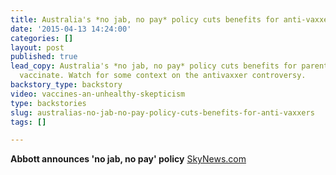 ```yaml
---
title: Australia's *no jab, no pay* policy cuts benefits for anti-vaxxers
date: '2015-04-13 14:24:00'
categories: []
layout: post
published: true
lead_copy: Australia's *no jab, no pay* policy cuts benefits for parents who won't
  vaccinate. Watch for some context on the antivaxxer controversy.
backstory_type: backstory
video: vaccines-an-unhealthy-skepticism
type: backstories
slug: australias-no-jab-no-pay-policy-cuts-benefits-for-anti-vaxxers
tags: []

---
```

**Abbott announces 'no jab, no pay' policy**
[SkyNews.com](http://www.skynews.com.au/news/top-stories/2015/04/12/no-jabs--no-childcare-rebate-plan.html)

